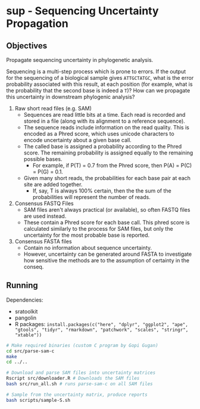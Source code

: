 # sup - Sequencing Uncertainty Propagation

## Objectives

Propagate sequencing uncertainty in phylogenetic analysis.

Sequencing is a multi-step process which is prone to errors. If the output for the sequencing of a biological sample gives `ATTGCTATGC`, what is the error probability associated with this result, at each position (for example, what is the probability that the second base is indeed a `T`)? How can we propagate this uncertainty in downstream phylogenic analysis?



1. Raw short read files (e.g. SAM)
    - Sequences are read little bits at a time. Each read is recorded and stored in a file (along with its alignment to a reference sequence).
    - The sequence reads include information on the read quality. This is encoded as a Phred score, which uses unicode characters to encode uncertainty about a given base call.
    - The called base is assigned a probability according to the Phred score. The remaining probability is assigned equally to the remaining possible bases.
        - For example, if P(T) = 0.7 from the Phred score, then P(A) = P(C) = P(G) = 0.1.
    - Given many short reads, the probabilities for each base pair at each site are added together.
        - If, say, T is always 100% certain, then the the sum of the probabilities will represent the number of reads.
2. Consensus FASTQ Files
    - SAM files aren't always practical (or available), so often FASTQ files are used instead.
    - These contain a Phred score for each base call. This phred score is calculated similarly to the process for SAM files, but only the uncertainty for the most probable base is reported.
3. Consensus FASTA files
    - Contain no information about sequence uncertainty.
    - However, uncertainty can be generated around FASTA to investigate how sensitive the methods are to the assumption of certainty in the conseq.

## Running

Dependencies:

- sratoolkit
- pangolin
- R packages: `install.packages(c("here", "dplyr", "ggplot2", "ape", "gtools", "tidyr", "rmarkdown", "patchwork", "scales", "stringr", "xtable"))`

```sh
# Make required binaries (custom C program by Gopi Gugan)
cd src/parse-sam-c
make
cd ../..

# Download and parse SAM files into uncertainty matrices
Rscript src/downloader.R # Downloads the SAM files
bash src/run_all.sh # runs parse-sam-c on all SAM files

# Sample from the uncertainty matrix, produce reports
bash scripts/sample-S.sh
```


